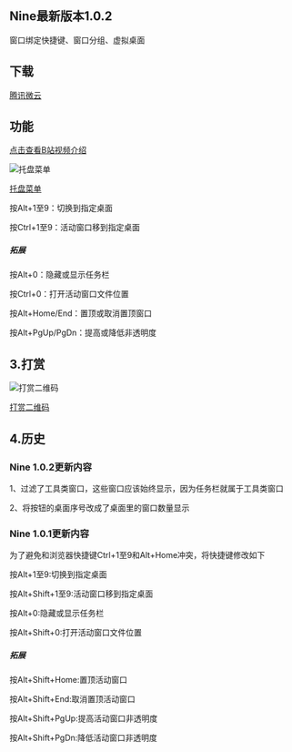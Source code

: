 ## Nine最新版本1.0.2
窗口绑定快捷键、窗口分组、虚拟桌面
## 下载

[腾讯微云](https://share.weiyun.com/dtRgxHJB)


## 功能
[点击查看B站视频介绍](https://www.bilibili.com/video/BV1oK411c7Y7)

![托盘菜单](https://meta.appinn.net/uploads/default/original/2X/9/98a0367c0d20e99054a2c67d1b8490d92cc9625f.png)

[托盘菜单](https://meta.appinn.net/uploads/default/original/2X/9/98a0367c0d20e99054a2c67d1b8490d92cc9625f.png)

按Alt+1至9：切换到指定桌面

按Ctrl+1至9：活动窗口移到指定桌面

##### 拓展

按Alt+0：隐藏或显示任务栏

按Ctrl+0：打开活动窗口文件位置

按Alt+Home/End：置顶或取消置顶窗口

按Alt+PgUp/PgDn：提高或降低非透明度


## 3.打赏

![打赏二维码](https://s1.ax1x.com/2020/10/11/0cXcRO.png)

[打赏二维码](https://s1.ax1x.com/2020/10/11/0cXcRO.png)

## 4.历史

### Nine 1.0.2更新内容

1、过滤了工具类窗口，这些窗口应该始终显示，因为任务栏就属于工具类窗口

2、将按钮的桌面序号改成了桌面里的窗口数量显示

### Nine 1.0.1更新内容


为了避免和浏览器快捷键Ctrl+1至9和Alt+Home冲突，将快捷键修改如下


按Alt+1至9:切换到指定桌面


按Alt+Shift+1至9:活动窗口移到指定桌面


按Alt+0:隐藏或显示任务栏

按Alt+Shift+0:打开活动窗口文件位置

##### 拓展

按Alt+Shift+Home:置顶活动窗口

按Alt+Shift+End:取消置顶活动窗口

按Alt+Shift+PgUp:提高活动窗口非透明度

按Alt+Shift+PgDn:降低活动窗口非透明度
